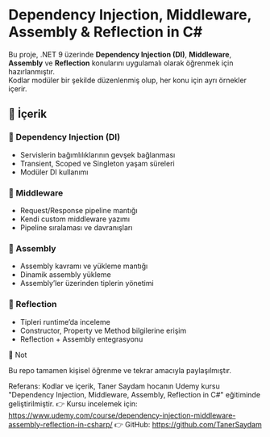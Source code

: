 # Dependency Injection, Middleware, Assembly & Reflection in C#

Bu proje, .NET 9 üzerinde **Dependency Injection (DI)**, **Middleware**, **Assembly** ve **Reflection** konularını uygulamalı olarak öğrenmek için hazırlanmıştır.  
Kodlar modüler bir şekilde düzenlenmiş olup, her konu için ayrı örnekler içerir.  


## 🚀 İçerik

### 🔹 Dependency Injection (DI)
- Servislerin bağımlılıklarının gevşek bağlanması
- Transient, Scoped ve Singleton yaşam süreleri
- Modüler DI kullanımı

### 🔹 Middleware
- Request/Response pipeline mantığı
- Kendi custom middleware yazımı
- Pipeline sıralaması ve davranışları

### 🔹 Assembly
- Assembly kavramı ve yükleme mantığı
- Dinamik assembly yükleme
- Assembly’ler üzerinden tiplerin yönetimi

### 🔹 Reflection
- Tipleri runtime’da inceleme
- Constructor, Property ve Method bilgilerine erişim
- Reflection + Assembly entegrasyonu


📌 Not

Bu repo tamamen kişisel öğrenme ve tekrar amacıyla paylaşılmıştır.

Referans: Kodlar ve içerik, Taner Saydam hocanın Udemy kursu "Dependency Injection, Middleware, Assembly, Reflection in C#" eğitiminde geliştirilmiştir.
👉 Kursu incelemek için: https://www.udemy.com/course/dependency-injection-middleware-assembly-reflection-in-csharp/
👉 GitHub: https://github.com/TanerSaydam
